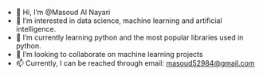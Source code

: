 - 👋 Hi, I’m @Masoud Al Nayari
- 👀 I’m interested in data science, machine learning and artificial intelligence. 
- 🌱 I’m currently learning python and the most popular libraries used in python.
- 💞️ I’m looking to collaborate on machine learning projects
- 📫 Currently, I can be reached through email: masoud52984@gmail.com

<!---
Masoud-AlNayari/Masoud-AlNayari is a ✨ special ✨ repository because its `README.md` (this file) appears on your GitHub profile.
You can click the Preview link to take a look at your changes.
--->
